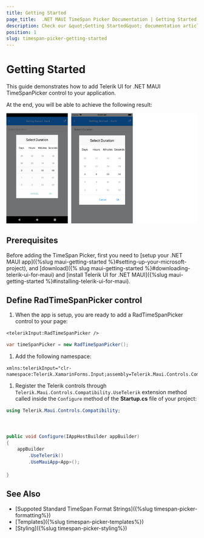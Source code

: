 ```yaml
---
title: Getting Started
page_title:  .NET MAUI TimeSpan Picker Documentation | Getting Started
description: Check our &quot;Getting Started&quot; documentation article for Telerik TimeSpan Picker for .NET MAUI.
position: 1
slug: timespan-picker-getting-started
---
```


# Getting Started

This guide demonstrates how to add Telerik UI for .NET MAUI TimeSpanPicker control to your application.

At the end, you will be able to achieve the following result:

![TimeSpan Picker for Xamarin](images/timespanpicker_getting_started.png)

## Prerequisites

Before adding the TimeSpan Picker, first you need to [setup your .NET MAUI app]({%slug maui-getting-started %}#setting-up-your-microsoft-project), and [download]({% slug maui-getting-started %}#downloading-telerik-ui-for-maui) and [install Telerik UI for .NET MAUI]({%slug maui-getting-started %}#installing-telerik-ui-for-maui).

## Define RadTimeSpanPicker control

1. When the app is setup, you are ready to add a RadTimeSpanPicker control to your page:

 ```XAML
<telerikInput:RadTimeSpanPicker />
 ```
 ```C#
var timeSpanPicker = new RadTimeSpanPicker();
 ```

1. Add the following namespace:

 ```XAML
xmlns:telerikInput="clr-namespace:Telerik.XamarinForms.Input;assembly=Telerik.Maui.Controls.Compatibility"  
 ```

1. Register the Telerik controls through `Telerik.Maui.Controls.Compatibility.UseTelerik` extension method called inside the `Configure` method of the **Startup.cs** file of your project:

```C#
using Telerik.Maui.Controls.Compatibility;

 

public void Configure(IAppHostBuilder appBuilder)
{
    appBuilder        
        .UseTelerik()
        .UseMauiApp<App>();
        
}              
```

## See Also

- [Suppoted Standard TimeSpan Format Strings]({%slug timespan-picker-formatting%})
- [Templates]({%slug timespan-picker-templates%})
- [Styling]({%slug timespan-picker-styling%})
